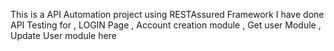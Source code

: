 This is a API Automation project using RESTAssured Framework 
I have done API Testing for , LOGIN Page , Account creation module , Get user Module , Update User module here 
